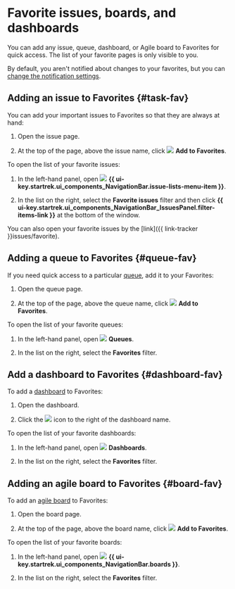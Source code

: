 # Favorite issues, boards, and dashboards

You can add any issue, queue, dashboard, or Agile board to Favorites for quick access. The list of your favorite pages is only visible to you.

By default, you aren't notified about changes to your favorites, but you can [change the notification settings](notification-settings.md).

## Adding an issue to Favorites {#task-fav}

You can add your important issues to Favorites so that they are always at hand:

1. Open the issue page.

1. At the top of the page, above the issue name, click ![](../../_assets/tracker/svg/favourites.svg) **Add to Favorites**.

To open the list of your favorite issues:

1. In the left-hand panel, open ![](../../_assets/tracker/svg/tasks.svg) **{{ ui-key.startrek.ui_components_NavigationBar.issue-lists-menu-item }}**.

1. In the list on the right, select the **Favorite issues** filter and then click **{{ ui-key.startrek.ui_components_NavigationBar_IssuesPanel.filter-items-link }}** at the bottom of the window.

You can also open your favorite issues by the [link]({{ link-tracker }}issues/favorite).

## Adding a queue to Favorites {#queue-fav}

If you need quick access to a particular [queue](queue.md), add it to your Favorites:

1. Open the queue page.

1. At the top of the page, above the queue name, click ![](../../_assets/tracker/svg/favourites.svg) **Add to Favorites**.

To open the list of your favorite queues:

1. In the left-hand panel, open ![](../../_assets/tracker/svg/queue.svg) **Queues**.

1. In the list on the right, select the **Favorites** filter.

## Add a dashboard to Favorites {#dashboard-fav}

To add a [dashboard](dashboard.md) to Favorites:

1. Open the dashboard.

1. Click the ![](../../_assets/tracker/add-to-favorites.png) icon to the right of the dashboard name.

To open the list of your favorite dashboards:

1. In the left-hand panel, open ![](../../_assets/tracker/svg/dashboards.svg) **Dashboards**.

1. In the list on the right, select the **Favorites** filter.

## Adding an agile board to Favorites {#board-fav}

To add an [agile board](../manager/agile.md#sec_boards) to Favorites:

1. Open the board page.

1. At the top of the page, above the board name, click ![](../../_assets/tracker/svg/favourites.svg) **Add to Favorites**.

To open the list of your favorite boards:

1. In the left-hand panel, open ![](../../_assets/tracker/svg/boards.svg) **{{ ui-key.startrek.ui_components_NavigationBar.boards }}**.

1. In the list on the right, select the **Favorites** filter.
